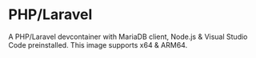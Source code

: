 # PHP/Laravel
 
A PHP/Laravel devcontainer with MariaDB client, Node.js & Visual Studio Code preinstalled.
This image supports x64 & ARM64.